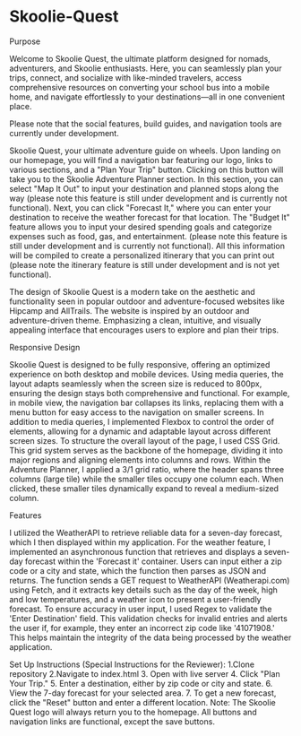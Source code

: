 # Skoolie-Quest
Purpose

Welcome to Skoolie Quest, the ultimate platform designed for nomads, adventurers, and Skoolie enthusiasts. Here, you can seamlessly plan your trips, connect, and socialize with like-minded travelers, access comprehensive resources on converting your school bus into a mobile home, and navigate effortlessly to your destinations—all in one convenient place. 

Please note that the social features, build guides, and navigation tools are currently under development.

Skoolie Quest, your ultimate adventure guide on wheels. Upon landing on our homepage, you will find a navigation bar featuring our logo, links to various sections, and a "Plan Your Trip" button. Clicking on this button will take you to the Skoolie Adventure Planner section.
In this section, you can select "Map It Out" to input your destination and planned stops along the way (please note this feature is still under development and is currently not functional). Next, you can click "Forecast It," where you can enter your destination to receive the weather forecast for that location. The "Budget It" feature allows you to input your desired spending goals and categorize expenses such as food, gas, and entertainment. (please note this feature is still under development and is currently not functional).
All this information will be compiled to create a personalized itinerary that you can print out (please note the itinerary feature is still under development and is not yet functional).

The design of Skoolie Quest is a modern take on the aesthetic and functionality seen in popular outdoor and adventure-focused websites like Hipcamp and AllTrails. The website is inspired by an outdoor and adventure-driven theme. Emphasizing a clean, intuitive, and visually appealing interface that encourages users to explore and plan their trips. 

Responsive Design

Skoolie Quest is designed to be fully responsive, offering an optimized experience on both desktop and mobile devices. Using media queries, the layout adapts seamlessly when the screen size is reduced to 800px, ensuring the design stays both comprehensive and functional. For example, in mobile view, the navigation bar collapses its links, replacing them with a menu button for easy access to the navigation on smaller screens.
In addition to media queries, I implemented Flexbox to control the order of elements, allowing for a dynamic and adaptable layout across different screen sizes. 
To structure the overall layout of the page, I used CSS Grid. This grid system serves as the backbone of the homepage, dividing it into major regions and aligning elements into columns and rows. Within the Adventure Planner, I applied a 3/1 grid ratio, where the header spans three columns (large tile) while the smaller tiles occupy one column each. When clicked, these smaller tiles dynamically expand to reveal a medium-sized column.

Features

I utilized the WeatherAPI to retrieve reliable data for a seven-day forecast, which I then displayed within my application.
For the weather feature, I implemented an asynchronous function that retrieves and displays a seven-day forecast within the 'Forecast it' container. Users can input either a zip code or a city and state, which the function then parses as JSON and returns. The function sends a GET request to WeatherAPI (Weatherapi.com) using Fetch, and it extracts key details such as the day of the week, high and low temperatures, and a weather icon to present a user-friendly forecast.
To ensure accuracy in user input, I used Regex to validate the 'Enter Destination' field. This validation checks for invalid entries and alerts the user if, for example, they enter an incorrect zip code like '41071908.' This helps maintain the integrity of the data being processed by the weather application.


Set Up Instructions (Special Instructions for the Reviewer):
1.Clone repository
2.Navigate to index.html
3. Open with live server
4.	Click "Plan Your Trip."
5.	Enter a destination, either by zip code or city and state.
6.	View the 7-day forecast for your selected area.
7.	To get a new forecast, click the "Reset" button and enter a different location.
Note: The Skoolie Quest logo will always return you to the homepage. All buttons and navigation links are functional, except the save buttons.

